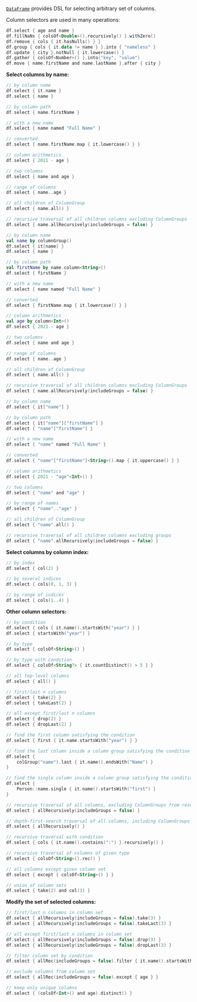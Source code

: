 [//]: # (title: Column selectors)

<!---IMPORT org.jetbrains.kotlinx.dataframe.samples.api.Access-->

[`DataFrame`](DataFrame.md) provides DSL for selecting arbitrary set of columns.

Column selectors are used in many operations:

<!---FUN columnSelectorsUsages-->

```kotlin
df.select { age and name }
df.fillNaNs { colsOf<Double>().recursively() }.withZero()
df.remove { cols { it.hasNulls() } }
df.group { cols { it.data != name } }.into { "nameless" }
df.update { city }.notNull { it.lowercase() }
df.gather { colsOf<Number>() }.into("key", "value")
df.move { name.firstName and name.lastName }.after { city }
```

<dataFrame src="org.jetbrains.kotlinx.dataframe.samples.api.Access.columnSelectorsUsages.html"/>
<!---END-->

**Select columns by name:**

<!---FUN columnSelectors-->
<tabs>
<tab title="Properties">

```kotlin
// by column name
df.select { it.name }
df.select { name }

// by column path
df.select { name.firstName }

// with a new name
df.select { name named "Full Name" }

// converted
df.select { name.firstName.map { it.lowercase() } }

// column arithmetics
df.select { 2021 - age }

// two columns
df.select { name and age }

// range of columns
df.select { name..age }

// all children of ColumnGroup
df.select { name.all() }

// recursive traversal of all children columns excluding ColumnGroups
df.select { name.allRecursively(includeGroups = false) }
```

</tab>
<tab title="Accessors">

```kotlin
// by column name
val name by columnGroup()
df.select { it[name] }
df.select { name }

// by column path
val firstName by name.column<String>()
df.select { firstName }

// with a new name
df.select { name named "Full Name" }

// converted
df.select { firstName.map { it.lowercase() } }

// column arithmetics
val age by column<Int>()
df.select { 2021 - age }

// two columns
df.select { name and age }

// range of columns
df.select { name..age }

// all children of ColumnGroup
df.select { name.all() }

// recursive traversal of all children columns excluding ColumnGroups
df.select { name.allRecursively(includeGroups = false) }
```

</tab>
<tab title="Strings">

```kotlin
// by column name
df.select { it["name"] }

// by column path
df.select { it["name"]["firstName"] }
df.select { "name"["firstName"] }

// with a new name
df.select { "name" named "Full Name" }

// converted
df.select { "name"["firstName"]<String>().map { it.uppercase() } }

// column arithmetics
df.select { 2021 - "age"<Int>() }

// two columns
df.select { "name" and "age" }

// by range of names
df.select { "name".."age" }

// all children of ColumnGroup
df.select { "name".all() }

// recursive traversal of all children columns excluding groups
df.select { "name".allRecursively(includeGroups = false) }
```

</tab></tabs>
<dataFrame src="org.jetbrains.kotlinx.dataframe.samples.api.Access.columnSelectors.html"/>
<!---END-->

**Select columns by column index:**

<!---FUN columnsSelectorByIndices-->

```kotlin
// by index
df.select { col(2) }

// by several indices
df.select { cols(0, 1, 3) }

// by range of indices
df.select { cols(1..4) }
```

<dataFrame src="org.jetbrains.kotlinx.dataframe.samples.api.Access.columnsSelectorByIndices.html"/>
<!---END-->

**Other column selectors:**

<!---FUN columnSelectorsMisc-->

```kotlin
// by condition
df.select { cols { it.name().startsWith("year") } }
df.select { startsWith("year") }

// by type
df.select { colsOf<String>() }

// by type with condition
df.select { colsOf<String?> { it.countDistinct() > 5 } }

// all top-level columns
df.select { all() }

// first/last n columns
df.select { take(2) }
df.select { takeLast(2) }

// all except first/last n columns
df.select { drop(2) }
df.select { dropLast(2) }

// find the first column satisfying the condition
df.select { first { it.name.startsWith("year") } }

// find the last column inside a column group satisfying the condition
df.select {
    colGroup("name").last { it.name().endsWith("Name") }
}

// find the single column inside a column group satisfying the condition
df.select {
    Person::name.single { it.name().startsWith("first") }
}

// recursive traversal of all columns, excluding ColumnGroups from result
df.select { allRecursively(includeGroups = false) }

// depth-first-search traversal of all columns, including ColumnGroups in result
df.select { allRecursively() }

// recursive traversal with condition
df.select { cols { it.name().contains(":") }.recursively() }

// recursive traversal of columns of given type
df.select { colsOf<String>().rec() }

// all columns except given column set
df.select { except { colsOf<String>() } }

// union of column sets
df.select { take(2) and col(3) }
```

<dataFrame src="org.jetbrains.kotlinx.dataframe.samples.api.Access.columnSelectorsMisc.html"/>
<!---END-->

**Modify the set of selected columns:**

<!---FUN columnSelectorsModifySet-->

```kotlin
// first/last n columns in column set
df.select { allRecursively(includeGroups = false).take(3) }
df.select { allRecursively(includeGroups = false).takeLast(3) }

// all except first/last n columns in column set
df.select { allRecursively(includeGroups = false).drop(3) }
df.select { allRecursively(includeGroups = false).dropLast(3) }

// filter column set by condition
df.select { allRec(includeGroups = false).filter { it.name().startsWith("year") } }

// exclude columns from column set
df.select { allRec(includeGroups = false).except { age } }

// keep only unique columns
df.select { (colsOf<Int>() and age).distinct() }
```

<dataFrame src="org.jetbrains.kotlinx.dataframe.samples.api.Access.columnSelectorsModifySet.html"/>
<!---END-->
